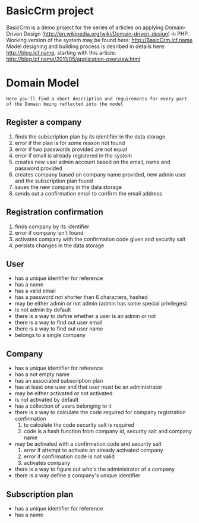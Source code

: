 BasicCrm project
================

BasicCrm is a demo project for the series of articles on applying Domain-Driven Design (http://en.wikipedia.org/wiki/Domain-driven_design) in PHP.
Working version of the system may be found here: http://BasicCrm.lcf.name
Model designing and building process is desribed in details here: http://blog.lcf.name, starting with this article: http://blog.lcf.name/2011/05/application-overview.html


Domain Model
============
    Here you'll find a short description and requirements for every part of the Domain being reflected into the model


Register a company
------------------
1. finds the subscription plan by its identifier in the data storage
2. error if the plan is for some reason not found
3. error if two passwords provided are not equal
4. error if email is already registered in the system
5. creates new user admin account based on the email, name and password provided
6. creates company based on company name provided, new admin user and the subscription plan found
7. saves the new company in the data storage
8. sends out a confirmation email to confirm the email address

Registration confirmation
-------------------------
1. finds company by its identifier
2. error if company isn't found
3. activates company with the confirmation code given and security salt
4. persists changes in the data storage

User
----
* has a unique identifier for reference
* has a name
* has a valid email
* has a password not shorter than 6 characters, hashed
* may be either admin or not admin (admin has some special privileges)
* is not admin by default
* there is a way to define whether a user is an admin or not
* there is a way to find out user email
* there is a way to find out user name
* belongs to a single company

Company
-------
* has a unique identifier for reference
* has a not empty name
* has an associated subscription plan
* has at least one user and that user must be an administrator
* may be either activated or not activated
* is not activated by default
* has a collection of users belonging to it
* there is a way to calculate the code required for company registration confirmation
    1. to calculate the code security salt is required
    2. code is a hash function from company id, security salt and company name
* may be activated with a confirmation code and security salt
    1. error if attempt to activate an already activated company
    2. error if confirmation code is not valid
    3. activates company
* there is a way to figure out who's the administrator of a company
* there is a way define a company's unique identifier


Subscription plan
-----------------
* has a unique identifier for reference
* has a name